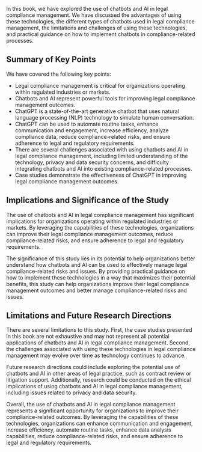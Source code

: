 

In this book, we have explored the use of chatbots and AI in legal compliance management. We have discussed the advantages of using these technologies, the different types of chatbots used in legal compliance management, the limitations and challenges of using these technologies, and practical guidance on how to implement chatbots in compliance-related processes.

Summary of Key Points
---------------------

We have covered the following key points:

* Legal compliance management is critical for organizations operating within regulated industries or markets.
* Chatbots and AI represent powerful tools for improving legal compliance management outcomes.
* ChatGPT is a state-of-the-art generative chatbot that uses natural language processing (NLP) technology to simulate human conversation.
* ChatGPT can be used to automate routine tasks, enhance communication and engagement, increase efficiency, analyze compliance data, reduce compliance-related risks, and ensure adherence to legal and regulatory requirements.
* There are several challenges associated with using chatbots and AI in legal compliance management, including limited understanding of the technology, privacy and data security concerns, and difficulty integrating chatbots and AI into existing compliance-related processes.
* Case studies demonstrate the effectiveness of ChatGPT in improving legal compliance management outcomes.

Implications and Significance of the Study
------------------------------------------

The use of chatbots and AI in legal compliance management has significant implications for organizations operating within regulated industries or markets. By leveraging the capabilities of these technologies, organizations can improve their legal compliance management outcomes, reduce compliance-related risks, and ensure adherence to legal and regulatory requirements.

The significance of this study lies in its potential to help organizations better understand how chatbots and AI can be used to effectively manage legal compliance-related risks and issues. By providing practical guidance on how to implement these technologies in a way that maximizes their potential benefits, this study can help organizations improve their legal compliance management outcomes and better manage compliance-related risks and issues.

Limitations and Future Research Directions
------------------------------------------

There are several limitations to this study. First, the case studies presented in this book are not exhaustive and may not represent all potential applications of chatbots and AI in legal compliance management. Second, the challenges associated with using these technologies in legal compliance management may evolve over time as technology continues to advance.

Future research directions could include exploring the potential use of chatbots and AI in other areas of legal practice, such as contract review or litigation support. Additionally, research could be conducted on the ethical implications of using chatbots and AI in legal compliance management, including issues related to privacy and data security.

Overall, the use of chatbots and AI in legal compliance management represents a significant opportunity for organizations to improve their compliance-related outcomes. By leveraging the capabilities of these technologies, organizations can enhance communication and engagement, increase efficiency, automate routine tasks, enhance data analysis capabilities, reduce compliance-related risks, and ensure adherence to legal and regulatory requirements.